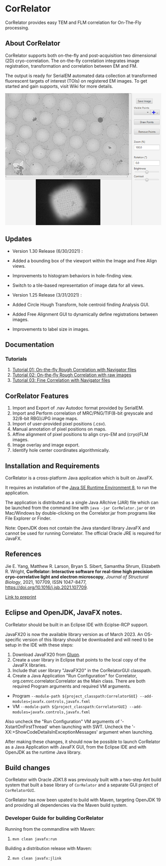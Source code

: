 # CorRelator
CorRelator provides easy TEM and FLM correlation for On-The-Fly processing.

## About CorRelator
CorRelator supports both on-the-fly and post-acquisition two dimensional (2D) cryo-correlation. The on-the-fly correlation integrates image registration, transformation and correlation between EM and FM.

The output is ready for SerialEM automated data collection at transformed fluorescent targets of interest (TOIs) on registered EM images. To get started and gain supports, visit Wiki for more details.

![Map View](images/mapview.png)

## Updates

- Version 1.30 Release (6/30/2021) :
 - Added a bounding box of the viewport within the Image and Free Align views.
 - Improvements to histogram behaviors in hole-finding view.
 - Switch to a tile-based representation of image data for all views.

- Version 1.25 Release (3/31/2021) : 
 - Added Circle Hough Transform, hole centroid finding Analysis GUI.
 - Added Free Alignment GUI to dynamically define registrations between images.
 - Improvements to label size in images.

## Documentation

### Tutorials

1. [Tutorial 01: On-the-fly Rough Correlation with Navigator files](documentation/Tutorial_01_OnTheFly_GridSquare.md)
2. [Tutorial 02: On-the-fly Rough Correlation with raw images](documentation/Tutorial_02_OneTheFly_GridSquare2.md)	
3. [Tutorial 03: Fine Correlation with Navigator files](documentation/Tutorial_03_OnTheFly_FineAlignment.md) 

## CorRelator Features 

1. Import and Export of .nav Autodoc format provided by SerialEM.
2. Import and Perform correlation of MRC/PNG/TIF(8-bit greyscale and 32/8-bit RBG)/JPG image maps.
3. Import of user-provided pixel positions (.csv).
4. Manual annotation of pixel positions on maps.
5. Affine alignment of pixel positions to align cryo-EM and (cryo)FLM images.
6. Image overlay and image export.
7. Identify hole center coordinates algorithmically. 

## Installation and Requirements
CorRelator is a cross-platform Java application which is built on JavaFX.

It requires an installation of the [Java SE Runtime Environment 8](https://www.oracle.com/java/technologies/javase-jre8-downloads.html), to run the application.

The application is distributed as a single Java ARchive (JAR) file which can be launched from the command line with `java -jar CorRelator.jar` or on Mac/Windows by double-clicking on the Correlator.jar from programs like File Explorer or Finder.

Note: OpenJDK does not contain the Java standard library JavaFX and cannot be used for running Correlator. The official Oracle JRE is required for JavaFX.

## References

Jie E. Yang, Matthew R. Larson, Bryan S. Sibert, Samantha Shrum, Elizabeth R. Wright,
**CorRelator: Interactive software for real-time high precision cryo-correlative light and electron microscopy**,
*Journal of Structural Biology*,
2021,
107709,
ISSN 1047-8477,
https://doi.org/10.1016/j.jsb.2021.107709.

[Link to preprint](https://www.sciencedirect.com/science/article/pii/S1047847721000149)

## Eclipse and OpenJDK, JavaFX notes.

CorRelator should be built in an Eclipse IDE with Eciplse-RCP support.

JavaFX20 is now the available library version as of March 2023.  An OS-specific version of this library should be downloaded and will need to be setup in the 
IDE with these steps:

1. Download JavaFX20 from [Gluon](https://gluonhq.com/products/javafx/).
2. Create a user library in Eclipse that points to the local copy of the JavaFX  libraries.
3. Include that user library "JavaFX20" in the CorRelatorGUI classpath.
4. Create a Java Application "Run Configuration" for Correlator, org.cemrc.correlator.Correlator as the Main class. There are both required Program arguments and required VM arguments.
 
  - Program `--module-path ${project_classpath:CorrelatorGUI} --add-modules=javafx.controls,javafx.fxml`
  - VM `--module-path ${project_classpath:CorrelatorGUI} --add-modules=javafx.controls,javafx.fxml`

 Also uncheck the "Run Configuration" VM arguments of '-XstartOnFirstThread' when launching with SWT.  Uncheck the '-XX:+ShowCodeDetailsInExceptionMessages' argument when launching.

 After making these changes, it should now be possible to launch CorRelator as a Java Application with JavaFX GUI, from the Eclipse IDE and with OpenJDK as the runtime Java library.

## Build changes

CorRelator with Oracle JDK1.8 was previously built with a two-step Ant build system that built a base library of `CorRelator` and a separate GUI project of `CorRelatorGUI`. 

CorRelator has now been upated to build with Maven, targeting OpenJDK 19 and providing all dependencies via the Maven build system.

### Developer Guide for building CorRelator

Running from the commandline with Maven:

1. `mvn clean javafx:run`

Building a distribution release with Maven:

2. `mvn clean javafx:jlink`
